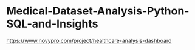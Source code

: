 # Medical-Dataset-Analysis-Python-SQL-and-Insights

https://www.novypro.com/project/healthcare-analysis-dashboard
